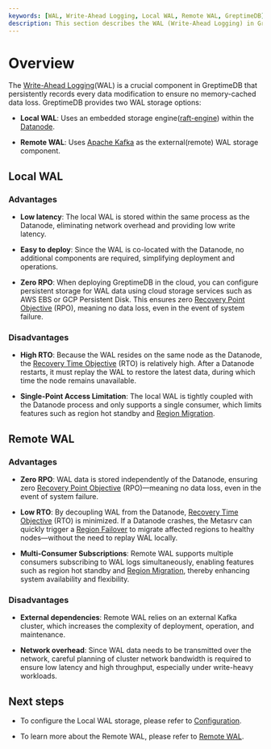```yaml
---
keywords: [WAL, Write-Ahead Logging, Local WAL, Remote WAL, GreptimeDB]
description: This section describes the WAL (Write-Ahead Logging) in GreptimeDB, including the advantages and disadvantages of Local WAL and Remote WAL.
---
```

# Overview

The [Write-Ahead Logging](/contributor-guide/datanode/wal.md#introduction)(WAL) is a crucial component in GreptimeDB that persistently records every data modification to ensure no memory-cached data loss. GreptimeDB provides two WAL storage options:

- **Local WAL**: Uses an embedded storage engine([raft-engine](https://github.com/tikv/raft-engine)) within the [Datanode](/user-guide/concepts/why-greptimedb.md).

- **Remote WAL**: Uses [Apache Kafka](https://kafka.apache.org/) as the external(remote) WAL storage component. 

## Local WAL

### Advantages

- **Low latency**: The local WAL is stored within the same process as the Datanode, eliminating network overhead and providing low write latency.

- **Easy to deploy**: Since the WAL is co-located with the Datanode, no additional components are required, simplifying deployment and operations.

- **Zero RPO**: When deploying GreptimeDB in the cloud, you can configure persistent storage for WAL data using cloud storage services such as AWS EBS or GCP Persistent Disk. This ensures zero [Recovery Point Objective](https://en.wikipedia.org/wiki/Disaster_recovery#Recovery_Point_Objective) (RPO), meaning no data loss, even in the event of system failure.

### Disadvantages

- **High RTO**: Because the WAL resides on the same node as the Datanode, the [Recovery Time Objective](https://en.wikipedia.org/wiki/Disaster_recovery#Recovery_Time_Objective) (RTO) is relatively high. After a Datanode restarts, it must replay the WAL to restore the latest data, during which time the node remains unavailable.

- **Single-Point Access Limitation**: The local WAL is tightly coupled with the Datanode process and only supports a single consumer, which limits features such as region hot standby and [Region Migration](/user-guide/deployments-administration/manage-data/region-migration.md).

## Remote WAL

### Advantages

- **Zero RPO**: WAL data is stored independently of the Datanode, ensuring zero [Recovery Point Objective](https://en.wikipedia.org/wiki/Disaster_recovery#Recovery_Point_Objective) (RPO)—meaning no data loss, even in the event of system failure.

- **Low RTO**: By decoupling WAL from the Datanode, [Recovery Time Objective](https://en.wikipedia.org/wiki/Disaster_recovery#Recovery_Time_Objective) (RTO) is minimized. If a Datanode crashes, the Metasrv can quickly trigger a [Region Failover](/user-guide/deployments-administration/manage-data/region-failover.md) to migrate affected regions to healthy nodes—without the need to replay WAL locally.

- **Multi-Consumer Subscriptions**: Remote WAL supports multiple consumers subscribing to WAL logs simultaneously, enabling features such as region hot standby and [Region Migration](/user-guide/deployments-administration/manage-data/region-migration.md), thereby enhancing system availability and flexibility.

### Disadvantages

- **External dependencies**: Remote WAL relies on an external Kafka cluster, which increases the complexity of deployment, operation, and maintenance.

- **Network overhead**: Since WAL data needs to be transmitted over the network, careful planning of cluster network bandwidth is required to ensure low latency and high throughput, especially under write-heavy workloads.


## Next steps

- To configure the Local WAL storage, please refer to [Configuration](/user-guide/deployments-administration/wal/configuration.md).

- To learn more about the Remote WAL, please refer to [Remote WAL](/user-guide/deployments-administration/wal/remote-wal/quick-start.md).